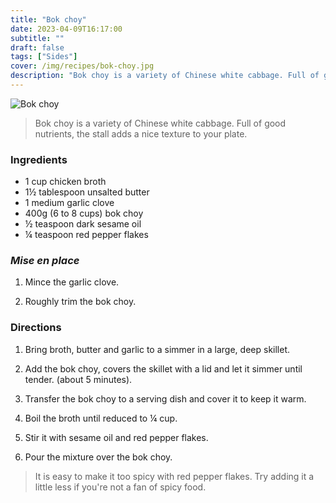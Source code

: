 ```yaml
---
title: "Bok choy"
date: 2023-04-09T16:17:00
subtitle: ""
draft: false
tags: ["Sides"]
cover: /img/recipes/bok-choy.jpg
description: "Bok choy is a variety of Chinese white cabbage. Full of good nutrients, and the stall adds a nice texture to your plate."
---
```


<div class="my-flexbox row-collapse center basic-gap" >
  <div>
    <img src="/img/recipes/bok-choy.jpg" alt="Bok choy" class="cover-img">
  </div>
  <div>
    <blockquote>
      Bok choy is a variety of Chinese white cabbage. Full of good nutrients, the stall adds a nice texture to your plate.
    </blockquote>
  </div>
</div>

### Ingredients

- 1 cup chicken broth
- 1½ tablespoon unsalted butter
- 1 medium garlic clove
- 400g (6 to 8 cups) bok choy
- ½ teaspoon dark sesame oil
- ¼ teaspoon red pepper flakes

### _Mise en place_

1. Mince the garlic clove.

2. Roughly trim the bok choy.

### Directions

1. Bring broth, butter and garlic to a simmer in a large, deep skillet.

2. Add the bok choy, covers the skillet with a lid and let it simmer until tender. (about 5 minutes).

3. Transfer the bok choy to a serving dish and cover it to keep it warm.

4. Boil the broth until reduced to ¼ cup.

5. Stir it with sesame oil and red pepper flakes.

6. Pour the mixture over the bok choy.

> It is easy to make it too spicy with red pepper flakes. Try adding it a little less if you're not a fan of spicy food.